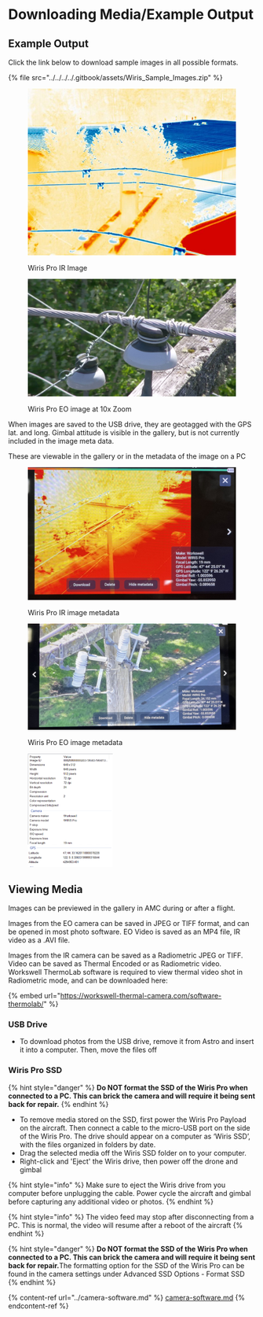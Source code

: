 # Downloading Media/Example Output

## Example Output

Click the link below to download sample images in all possible formats.&#x20;

{% file src="../../../../.gitbook/assets/Wiris_Sample_Images.zip" %}

<figure><img src="../../../../.gitbook/assets/22-36-52-499-radiometric.jpg" alt=""><figcaption><p>Wiris Pro IR Image</p></figcaption></figure>

<figure><img src="../../../../.gitbook/assets/22-36-12-835-visible.jpg" alt=""><figcaption><p>Wiris Pro EO image at 10x Zoom</p></figcaption></figure>

When images are saved to the USB drive, they are geotagged with the GPS lat. and long. Gimbal attitude is visible in the gallery, but is not currently included in the image meta data.&#x20;

These are viewable in the gallery or in the metadata of the image on a PC

<figure><img src="../../../../.gitbook/assets/IMG_6103.jpg" alt=""><figcaption><p>Wiris Pro IR image metadata</p></figcaption></figure>

<figure><img src="../../../../.gitbook/assets/IMG_6104.jpg" alt=""><figcaption><p>Wiris Pro EO image metadata</p></figcaption></figure>

<figure><img src="../../../../.gitbook/assets/Wiris Pro geotag.png" alt="" width="173"><figcaption></figcaption></figure>

## Viewing Media

Images can be previewed in the gallery in AMC during or after a flight.

Images from the EO camera can be saved in JPEG or TIFF format, and can be opened in most photo software. EO Video is saved as an MP4 file, IR video as a .AVI file.&#x20;

Images from the IR camera can be saved as a Radiometric JPEG or TIFF. Video can be saved as Thermal Encoded or as Radiometric video. Workswell ThermoLab software is required to view thermal video shot in Radiometric mode, and can be downloaded here:

{% embed url="https://workswell-thermal-camera.com/software-thermolab/" %}

### USB Drive

* To download photos from the USB drive, remove it from Astro and insert it into a computer. Then, move the files off&#x20;

### Wiris Pro SSD

{% hint style="danger" %}
**Do NOT format the SSD of the Wiris Pro when connected to a PC. This can brick the camera and will require it being sent back for repair.**
{% endhint %}

* To remove media stored on the SSD, first power the Wiris Pro Payload on the aircraft. Then connect a cable to the micro-USB port on the side of the Wiris Pro. The drive should appear on a computer as ‘Wiris SSD’, with the files organized in folders by date.
* Drag the selected media off the Wiris SSD folder on to your computer.
* Right-click and 'Eject' the Wiris drive, then power off the drone and gimbal

{% hint style="info" %}
Make sure to eject the Wiris drive from you computer before unplugging the cable. Power cycle the aircraft and gimbal before capturing any additional video or photos.&#x20;
{% endhint %}

{% hint style="info" %}
The video feed may stop after disconnecting from a PC. This is normal, the video will resume after a reboot of the aircraft
{% endhint %}

{% hint style="danger" %}
**Do NOT format the SSD of the Wiris Pro when connected to a PC. This can brick the camera and will require it being sent back for repair.**&#x54;he formatting option for the SSD of the Wiris Pro can be found in the camera settings under Advanced SSD Options - Format SSD
{% endhint %}



{% content-ref url="../camera-software.md" %}
[camera-software.md](../camera-software.md)
{% endcontent-ref %}
